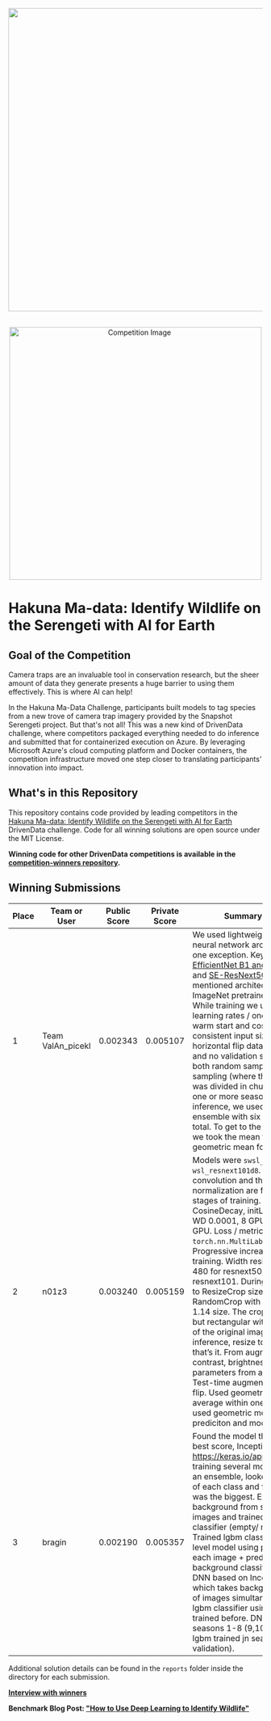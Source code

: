 [<img src='https://s3.amazonaws.com/drivendata-public-assets/logo-white-blue.png' width='600'>](https://www.drivendata.org/)
<br><br>

<div align="center">
<img src='http://lila.science/wp-content/uploads/2018/10/ss_web.jpg' alt='Competition Image' width='500'>
</div>

# Hakuna Ma-data: Identify Wildlife on the Serengeti with AI for Earth

## Goal of the Competition

Camera traps are an invaluable tool in conservation research, but the sheer amount of data they generate presents a huge barrier to using them effectively. This is where AI can help!

In the Hakuna Ma-Data Challenge, participants built models to tag species from a new trove of camera trap imagery provided by the Snapshot Serengeti project. But that's not all! This was a new kind of DrivenData challenge, where competitors packaged everything needed to do inference and submitted that for containerized execution on Azure. By leveraging Microsoft Azure's cloud computing platform and Docker containers, the competition infrastructure moved one step closer to translating participants’ innovation into impact.

## What's in this Repository

This repository contains code provided by leading competitors in the [Hakuna Ma-data: Identify Wildlife on the Serengeti with AI for Earth](https://www.drivendata.org/competitions/59/camera-trap-serengeti/) DrivenData challenge. Code for all winning solutions are open source under the MIT License.

**Winning code for other DrivenData competitions is available in the [competition-winners repository](https://github.com/drivendataorg/competition-winners).**

## Winning Submissions

Place |Team or User | Public Score | Private Score | Summary of Model
--- | --- | --- | --- | ---
1 | Team ValAn_picekl | 0.002343 | 0.005107 | We used lightweight convolutional neural network architectures with one exception. Key models were [EfficientNet B1 and EfficientNet B3](https://arxiv.org/abs/1905.11946), and [SE-ResNext50](https://arxiv.org/abs/1709.01507). For all mentioned architectures we used ImageNet pretrained checkpoints. While training we used cyclical learning rates / one cycle policy, warm start and cosine annealing, a consistent input size of 512x384, horizontal flip data augmentation, and no validation set. We also used both random sampling and chunk sampling (where the training set was divided in chunks comprised of one or more seasons). For inference, we used a weighted ensemble with six forward passes in total. To get to the sequence level, we took the mean for animals and geometric mean for empty.
2 | n01z3 | 0.003240 | 0.005159 | Models were `swsl_resnext50` and `wsl_resnext101d8`. The first convolution and the first batch normalization are frozen during all stages of training. Used WarmUp, CosineDecay, initLR 0.005, SGD, WD 0.0001, 8 GPUs, Batch 256 per GPU. Loss / metric was `torch.nn.MultiLabelSoftMarginLoss`. Progressive increase in size during training. Width resize: 256 -> 320 -> 480 for resnext50; 296 -> 360 for resnext101. During training, resize to ResizeCrop size for the width -> RandomCrop with ResizeCrop / 1.14 size. The crop is not square, but rectangular with the proportion of the original image. During inference, resize to ResizeCrop and that’s it. From augmentations: flip, contrast, brightness, using default parameters from albumentations. Test-time augmentation (TTA) was flip. Used geometric mean to average within one series. Also used geometric mean for TTA prediciton and model averaging.
3 | bragin | 0.002190 | 0.005357 | Found the model that gave me the best score, InceptionResNetV2, on <https://keras.io/applications/>. After training several models and creating an ensemble, looked at the losses of each class and found that empty was the biggest. Extracted the background from sequences of images and trained a binary classifier (empty/ non-empty). Trained lgbm classifier as a second level model using predictions of each image + prediction of background classifier. Built merged DNN based on InceptionResNetV2 which takes background and mean of images simultaneously. Updated lgbm classifier using all model that I trained before. DNNs trained on seasons 1-8 (9,10 for validation), lgbm trained jn season 9 (10 for validation).

Additional solution details can be found in the `reports` folder inside the directory for each submission.

**[Interview with winners](https://drivendata.co/blog/wildlife-serengeti-winners.html)**

**Benchmark Blog Post: ["How to Use Deep Learning to Identify Wildlife"](https://drivendata.co/blog/ai-for-earth-wildlife-detection-benchmark/)**
